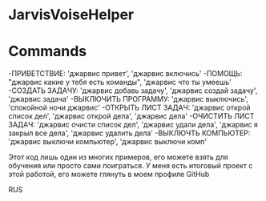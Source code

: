 ﻿# JarvisVoiseHelper

# Commands
  -ПРИВЕТСТВИЕ: 'джарвис привет', 'джарвис включись'
  -ПОМОЩЬ: "джарвис какие у тебя есть команды", 'джарвис что ты умеешь'
  -СОЗДАТЬ ЗАДАЧУ: 'джарвис добавь задачу', 'джарвис создай задачу', 'джарвис задача'
  -ВЫКЛЮЧИТЬ ПРОГРАММУ: 'джарвис выключись', 'спокойной ночи джарвис'
  -ОТКРЫТЬ ЛИСТ ЗАДАЧ: 'джарвис открой список дел', 'джарвис открой дела', 'джарвис дела'
  -ОЧИСТИТЬ ЛИСТ ЗАДАЧ: 'джарвис очисти список дел', 'джарвис удали дела', 'джарвис я закрыл все дела', 'джарвис удалить дела'
  -ВЫКЛЮЧТЬ КОМПЬЮТЕР: 'джарвис выключи компьютер', 'джарвис выключи комп'

Этот код лишь один из многих примеров, его можете взять для обучения или просто сами поиграться. У меня есть итоговый проект с этой работой, его можете глянуть в моем профиле GitHub

RUS

